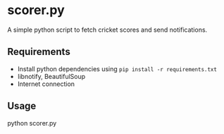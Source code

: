 # scorer.py
A simple python script to fetch cricket scores and send notifications.

## Requirements ##
* Install python dependencies using `pip install -r requirements.txt`
* libnotify, BeautifulSoup
* Internet connection

## Usage ##
python scorer.py